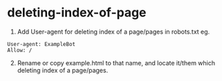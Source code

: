 # deleting-index-of-page
1. Add User-agent for deleting index of a page/pages in robots.txt eg.
```
User-agent: ExampleBot
Allow: /
```
2. Rename or copy example.html to that name, and locate it/them which deleting index of a page/pages.
